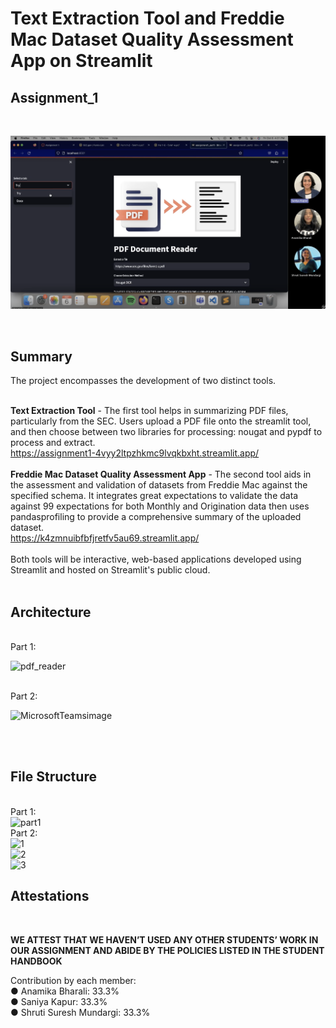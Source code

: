 # Text Extraction Tool and Freddie Mac Dataset Quality Assessment App on Streamlit

## Assignment_1
<br>


[![Video Thumbnail](Video_thumbnail.png)](https://youtu.be/9rGPJK7ej2I)

<br>

## Summary
The project encompasses the development of two distinct tools. <br>
<br>

**Text Extraction Tool** - The first tool helps in summarizing PDF files, particularly from the SEC. Users upload a PDF file onto the streamlit tool, and then choose between two libraries for processing: nougat and pypdf to process and extract. <br>
https://assignment1-4vyy2ltpzhkmc9lvqkbxht.streamlit.app/ <br>
<br>
**Freddie Mac Dataset Quality Assessment App** - The second tool aids in the assessment and validation of datasets from Freddie Mac against the specified schema. It integrates great expectations to validate the data against 99 expectations for both Monthly and Origination data then uses pandasprofiling to provide a comprehensive summary of the uploaded dataset.<br>
https://k4zmnuibfbfjretfv5au69.streamlit.app/<br>
<br>
Both tools will be interactive, web-based applications developed using Streamlit and hosted on Streamlit's public cloud.
<br>
<br>
## Architecture
<br>
Part 1:
<br>

![pdf_reader](https://github.com/BigDataIA-Fall2023-Team5/Assignment_1/assets/114001023/edef315d-a522-4445-8a3d-aaa04b44b193)

<br>
Part 2:
<br>

![MicrosoftTeamsimage](https://github.com/BigDataIA-Fall2023-Team5/Assignment_1/assets/114001023/7687e04d-ac88-474c-aef2-132dbac819a6)


<br>
<br>

## File Structure
<br>
Part 1: <br>

<img width="356" alt="part1" src="https://github.com/BigDataIA-Fall2023-Team5/Assignment_1/assets/114001023/2116cc99-b015-4944-b76e-d5f21b4ef97b"> 


<br>
Part 2: <br>

<img width="540" alt="1" src="https://github.com/BigDataIA-Fall2023-Team5/Assignment_1/assets/114001023/efd510d5-64ad-4bb1-8ee6-5d0b6d45691f">

<br>

<img width="544" alt="2" src="https://github.com/BigDataIA-Fall2023-Team5/Assignment_1/assets/114001023/460030ef-c8f6-40e5-927f-75a4925126a1">

<br>
<img width="545" alt="3" src="https://github.com/BigDataIA-Fall2023-Team5/Assignment_1/assets/114001023/314f0ddd-3f8a-4b04-a4f4-2f6926c889fd">

<br>

## Attestations

<br>

**WE ATTEST THAT WE HAVEN’T USED ANY OTHER STUDENTS’ WORK IN OUR ASSIGNMENT AND ABIDE BY THE POLICIES LISTED IN THE STUDENT HANDBOOK**<br>

Contribution by each member:<br>
  ● Anamika Bharali: 33.3%<br>
  ● Saniya Kapur: 33.3%<br>
  ● Shruti Suresh Mundargi: 33.3%

